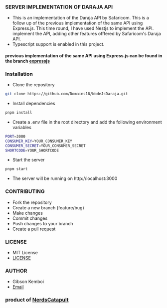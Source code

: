 ### SERVER IMPLEMENTATION OF DARAJA API

-   This is an implementation of the Daraja API by Safaricom. This is a follow up of the previous implementation of the same API using Express.js. This time round, I have used Nestjs to implement the API.
    implement the API, adding other features offfered by Safaricom's Daraja API.
-   Typescript support is enabled in this project.

#### previous implementation of the same API using Express.js can be found in the branch [expressjs](https://github.com/Domains18/NodeJsDaraja/tree/expressjs-branch)

### Installation

-   Clone the repository

```bash
git clone https://github.com/Domains18/NodeJsDaraja.git
```

-   Install dependencies

```bash
pnpm install
```

-   Create a .env file in the root directory and add the following environment variables

```bash
PORT=3000
CONSUMER_KEY=YOUR_CONSUMER_KEY
CONSUMER_SECRET=YOUR_CONSUMER_SECRET
SHORTCODE=YOUR_SHORTCODE
```

-   Start the server

```bash
pnpm start
```

-   The server will be running on http://localhost:3000

### CONTRIBUTING

-   Fork the repository
-   Create a new branch (feature/bug)
-   Make changes
-   Commit changes
-   Push changes to your branch
-   Create a pull request

### LICENSE

-   MIT License
-   [LICENSE](LICENSE)

### AUTHOR

-   Gibson Kemboi
-   [Email](mailto:dev.domains18@gmail.com)

### product of [NerdsCatapult](https://nerds.africa)
